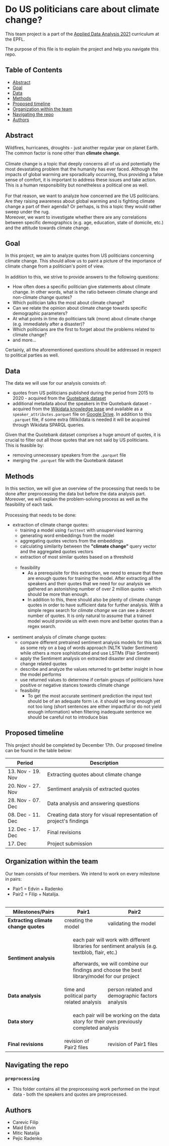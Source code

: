 # Do US politicians care about climate change?
<!-- omit in toc -->
This team project is a part of the [Applied Data Analysis 2021](https://dlab.epfl.ch/teaching/fall2021/cs401/) curriculum at the EPFL.

The purpose of this file is to explain the project and help you navigate this repo.

## Table of Contents
- [Abstract](#abstract)
- [Goal](#goal)
- [Data](#data)
- [Methods](#methods)
- [Proposed timeline](#proposed-timeline)
- [Organization within the team](#organization-within-the-team)
- [Navigating the repo](#navigating-the-repo)
- [Authors](#authors)

## Abstract
Wildfires, hurricanes, droughts - just another regular year on planet Earth. The common factor is none other than **climate change**.
<br><br>
Climate change is a topic that deeply concerns all of us and potentially the most devastating problem that the humanity has ever faced. Although the impacts of global warming are sporadically occurring, thus providing a false sense of comfort, it is important to address these issues and take action. This is a human responsibility but nonetheless a political one as well.
<br><br>
For that reason, we want to analyze how concerned are the US politicians. Are they raising awareness about global warming and is fighting climate change a part of their agenda? Or perhaps, is this a topic they would rather sweep under the rug.
<br>
Moreover, we want to investigate whether there are any correlations between specific demographics (e.g. age, education, state of domicile, etc.) and the attitude towards climate change.

## Goal
In this project, we aim to analyze quotes from US politicians concerning climate change. This should allow us to paint a picture of the importance of climate change from a politician's point of view.
<br><br>
In addition to this, we strive to provide answers to the following questions:
- How often does a specific politician give statements about climate change. In other words, what is the ratio between climate change and non-climate change quotes?
- Which politician talks the most about climate change?
- Can we relate the opinion about climate change towards specific demographic parameters?
- At what points in time do politicians talk (more) about climate change (e.g. immediately after a disaster)?
- Which politicians are the first to forget about the problems related to climate change?
- and more...

Certainly, all the aforementioned questions should be addressed in respect to political parties as well.

## Data
The data we will use for our analysis consists of:
- quotes from US politicians published during the period from 2015 to 2020 - acquired from the [Quotebank dataset](https://dlab.epfl.ch/people/west/pub/Vaucher-Spitz-Catasta-West_WSDM-21.pdf)
- additional metadata about the speakers in the Quotebank dataset - acquired from the [Wikidata knowledge base](https://www.wikidata.org/wiki/Wikidata:Main_Page) and available as a `speaker_attributes.parquet` file on [Google Drive](https://drive.google.com/drive/folders/1VAFHacZFh0oxSxilgNByb1nlNsqznUf0). In addition to this `.parquet` file, if some extra (Wiki)data is needed it will be acquired through Wikidata SPARQL queries.

Given that the Quotebank dataset comprises a huge amount of quotes, it is crucial to filter out all those quotes that are not said by US politicians.
<br>
This is feasible by:

- removing unnecessary speakers from the `.parquet` file
- merging the `.parquet` file with the Quotebank dataset

## Methods
In this section, we will give an overview of the processing that needs to be done after preprocessing the data but before the data analysis part. Moreover, we will explain the problem-solving process as well as the feasibility of each task.
<br><br>
Processing that needs to be done:
- extraction of climate change quotes:
    - training a model using `fasttext` with unsupervised learning
    - generating word embeddings from the model
    - aggregating quotes vectors from the embeddings
    - calculating similarity between the **"climate change"** query vector and the aggregated quotes vectors
    - extraction of most similar quotes based on a threshold <br><br>
    - feasibility
        - As a prerequisite for this extraction, we need to ensure that there are enough quotes for training the model. After extracting all the speakers and their quotes that we need for our analysis we gathered an astonishing number of over 2 million quotes - which should be more than enough.
        - In addition to this, there should also be plenty of climate change quotes in order to have sufficient data for further analysis. With a simple regex search for _climate change_ we can see a decent number of quotes. It is only natural to assume that a trained model would provide us with even more and better quotes than a regex search.<br><br>
- sentiment analysis of climate change quotes:
    - compare different pretrained sentiment analysis models for this task as some rely on a bag of words approach (NLTK Vader Sentiment) while others a more sophisticated and use LSTMs (Flair Sentiment)
    - apply the Sentiment analysis on extracted disaster and climate change related quotes
    - describe and analyze the values returned to get better insight in how the model performs
    - use returned values to determine if certain groups of politicians have positive or negative stances towards climate change
    - feasibility
      - To get the most accurate sentiment prediction the input text should be of an adequate form i.e. it should we long enough yet not too long (short sentences are either impactful or do not yield enough information) when filtering inadequate sentence we should be careful not to introduce bias


## Proposed timeline
This project should be completed by December 17th. Our proposed timeline can be found in the table below:

| Period                 | Description               |
| ---------------------- | ------------------------- |
| 13. Nov - 19. Nov      | Extracting quotes about climate change                                               |
| 20. Nov - 27. Nov      | Sentiment analysis of extracted quotes                                               |
| 28. Nov - 07. Dec      | Data analysis and answering questions                                            |
| 08. Dec - 11. Dec      | Creating data story for visual representation of project's findings                 |
| 12. Dec - 17. Dec      | Final revisions           |
| 17. Dec                | Project submission        |

## Organization within the team
Our team consists of four members. We intend to work on every milestone in pairs:
- Pair1 = Edvin + Radenko
- Pair2 = Filip + Natalija.
<br><br>

<table>
<thead>
  <tr>
    <th>Milestones/Pairs</th>
    <th>Pair1</th>
    <th>Pair2</th>
  </tr>
</thead>
<tbody>
  <tr>
    <td><b>Extracting climate change quotes</b></td>
    <td>creating the model</td>
    <td>validating the model</td>
  </tr>
  <tr>
    <td><b>Sentiment analysis</b></td>
    <td colspan="2">
        <ul>each pair will work with different libraries for sentiment analysis (e.g. textblob, flair, etc.)
        </ul>
        <ul>afterwards, we will combine our findings and choose the best library/model for our project</ul>
    </td>
  </tr>
  <tr>
    <td><b>Data analysis</b></td>
    <td>time and political party related analysis</td>
    <td>person related and demographic factors analysis</td>
  </tr>
  <tr>
    <td><b>Data story<b></td>
    <td colspan="2">
        <ul>each pair will be working on the data story for their own previously completed analysis</ul></td>
  </tr>
  <tr>
    <td><b>Final revisions</b></td>
    <td>revision of Pair2 files</td>
    <td>revision of Pair1 files</td>
  </tr>
</tbody>
</table>

## Navigating the repo
### `preprocessing`
- This folder contains all the preprocessing work performed on the input data - both the speakers and quotes are preprocessed.

## Authors
- Carevic Filip
- Maid Edvin
- Mitic Natalija
- Pejic Radenko
